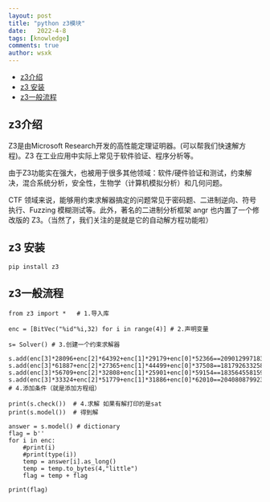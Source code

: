 ```yaml
---
layout: post
title: "python z3模块"
date:   2022-4-8
tags: [knowledge]
comments: true
author: wsxk
---
```


- [z3介绍](#z3介绍)
- [z3 安装](#z3-安装)
- [z3一般流程](#z3一般流程)


## z3介绍

Z3是由Microsoft Research开发的高性能定理证明器。(可以帮我们快速解方程)。Z3 在工业应用中实际上常见于软件验证、程序分析等。

由于Z3功能实在强大，也被用于很多其他领域：软件/硬件验证和测试，约束解决，混合系统分析，安全性，生物学（计算机模拟分析）和几何问题。

CTF 领域来说，能够用约束求解器搞定的问题常见于密码题、二进制逆向、符号执行、Fuzzing 模糊测试等。此外，著名的二进制分析框架 angr 也内置了一个修改版的 Z3。（当然了，我们关注的是就是它的自动解方程功能啦）

## z3 安装

    pip install z3

## z3一般流程

    from z3 import *   # 1.导入库

    enc = [BitVec("%id"%i,32) for i in range(4)] # 2.声明变量

    s= Solver() # 3.创建一个约束求解器

    s.add(enc[3]*28096+enc[2]*64392+enc[1]*29179+enc[0]*52366==209012997183893)
    s.add(enc[3]*61887+enc[2]*27365+enc[1]*44499+enc[0]*37508==181792633258816)
    s.add(enc[3]*56709+enc[2]*32808+enc[1]*25901+enc[0]*59154==183564558159267)
    s.add(enc[3]*33324+enc[2]*51779+enc[1]*31886+enc[0]*62010==204080879923831)  # 4.添加条件（就是添加方程组）

    print(s.check())  # 4.求解 如果有解打印的是sat
    print(s.model())  # 得到解

    answer = s.model() # dictionary
    flag = b''
    for i in enc:
        #print(i)
        #print(type(i))
        temp = answer[i].as_long()
        temp = temp.to_bytes(4,"little")
        flag = temp + flag

    print(flag)
